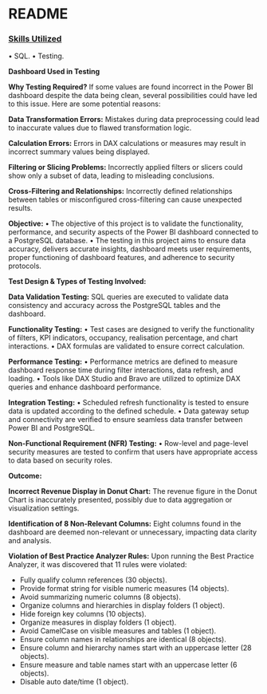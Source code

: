 # **README**

### <u>**Skills Utilized**</u>

• SQL.
• Testing.

**Dashboard Used in Testing**

**Why Testing Required?**
If some values are found incorrect in the Power BI dashboard despite the data being clean, several possibilities could have led to this issue. Here are some potential reasons:

**Data Transformation Errors:**
Mistakes during data preprocessing could lead to inaccurate values due to flawed transformation logic.

**Calculation Errors:**
Errors in DAX calculations or measures may result in incorrect summary values being displayed.

**Filtering or Slicing Problems:**
Incorrectly applied filters or slicers could show only a subset of data, leading to misleading conclusions.

**Cross-Filtering and Relationships:**
Incorrectly defined relationships between tables or misconfigured cross-filtering can cause unexpected results.

**Objective:**
• The objective of this project is to validate the functionality, performance, and security aspects of the Power BI dashboard connected to a PostgreSQL database.
• The testing in this project aims to ensure data accuracy, delivers accurate insights, dashboard meets user requirements, proper functioning of dashboard features, and adherence to security protocols.

**Test Design & Types of Testing Involved:**

**Data Validation Testing:**
SQL queries are executed to validate data consistency and accuracy across the PostgreSQL tables and the dashboard.

**Functionality Testing:**
• Test cases are designed to verify the functionality of filters, KPI indicators, occupancy, realisation percentage, and chart interactions.
• DAX formulas are validated to ensure correct calculation.

**Performance Testing:**
• Performance metrics are defined to measure dashboard response time during filter interactions, data refresh, and loading.
• Tools like DAX Studio and Bravo are utilized to optimize DAX queries and enhance dashboard performance.

**Integration Testing:**
• Scheduled refresh functionality is tested to ensure data is updated according to the defined schedule.
• Data gateway setup and connectivity are verified to ensure seamless data transfer between Power BI and PostgreSQL.

**Non-Functional Requirement (NFR) Testing:**
• Row-level and page-level security measures are tested to confirm that users have appropriate access to data based on security roles.

**Outcome:**

**Incorrect Revenue Display in Donut Chart:**
The revenue figure in the Donut Chart is inaccurately presented, possibly due to data aggregation or visualization settings.

**Identification of 8 Non-Relevant Columns:**
Eight columns found in the dashboard are deemed non-relevant or unnecessary, impacting data clarity and analysis.

**Violation of Best Practice Analyzer Rules:**
Upon running the Best Practice Analyzer, it was discovered that 11 rules were violated:
- Fully qualify column references (30 objects).
- Provide format string for visible numeric measures (14 objects).
- Avoid summarizing numeric columns (8 objects).
- Organize columns and hierarchies in display folders (1 object).
- Hide foreign key columns (10 objects).
- Organize measures in display folders (1 object).
- Avoid CamelCase on visible measures and tables (1 object).
- Ensure column names in relationships are identical (8 objects).
- Ensure column and hierarchy names start with an uppercase letter (28 objects).
- Ensure measure and table names start with an uppercase letter (6 objects).
- Disable auto date/time (1 object).
